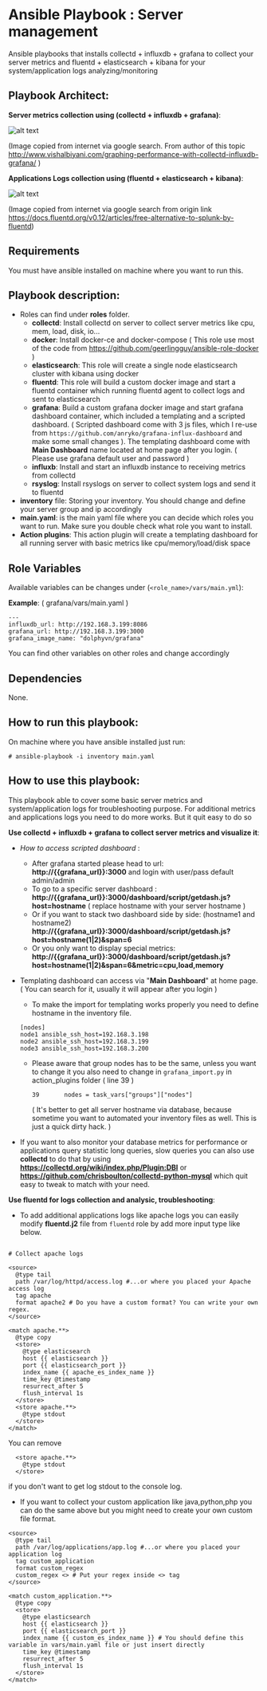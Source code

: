 # Ansible Playbook : Server management


Ansible playbooks that installs collectd + influxdb + grafana to collect your server metrics and fluentd + elasticsearch + kibana for your system/application logs analyzing/monitoring

## Playbook Architect:
__Server metrics collection using (collectd + influxdb + grafana)__:

![alt text][logo]

[logo]: http://www.vishalbiyani.com/wp-content/uploads/2016/02/Slide2.jpg

(Image copied from internet via google search. From author of this topic http://www.vishalbiyani.com/graphing-performance-with-collectd-influxdb-grafana/ )

__Applications Logs collection using (fluentd + elasticsearch + kibana)__:

![alt text][logo1]

[logo1]: https://docs.fluentd.org/images/fluentd-elasticsearch-kibana.png


(Image copied from internet via google search from origin link https://docs.fluentd.org/v0.12/articles/free-alternative-to-splunk-by-fluentd)

## Requirements

You must have ansible installed on machine where you want to run this.

## Playbook description:
- Roles can find under __roles__ folder.
  - **collectd**: Install collectd on server to collect server metrics like cpu, mem, load, disk, io...
  - **docker**: Install docker-ce and docker-compose ( This role use most of the code from https://github.com/geerlingguy/ansible-role-docker )
  - **elasticsearch**: This role will create a single node elasticsearch cluster with kibana using docker
  - **fluentd**: This role will build a custom docker image and start a fluentd container which running fluentd agent to collect logs and sent to elasticsearch 
  - **grafana**: Build a custom grafana docker image and start grafana dashboard container, which included a templating and a scripted dashboard. ( Scripted dashboard come with 3 js files, which I re-use from `https://github.com/anryko/grafana-influx-dashboard` and make some small changes ). The templating dashboard come with **Main Dashboard** name located at home page after you login. ( Please use grafana default user and password )
  - **influxb**: Install and start an influxdb instance to receiving metrics from collectd
  - **rsyslog**: Install rsyslogs on server to collect system logs and send it to fluentd
- __inventory__ file: Storing your inventory. You should change and define your server group and ip accordingly
- __main.yaml__: is the main yaml file where you can decide which roles you want to run. Make sure you double check what role you want to install.
- __Action plugins__: This action plugin will create a templating dashboard for all running server with basic metrics like cpu/memory/load/disk space

## Role Variables

Available variables can be changes under (`<role_name>/vars/main.yml`):

__Example__: ( grafana/vars/main.yaml )

```
---
influxdb_url: http://192.168.3.199:8086
grafana_url: http://192.168.3.199:3000
grafana_image_name: "dolphyvn/grafana"

```
You can find other variables on other roles and change accordingly

## Dependencies

None.

## How to run this playbook:

On machine where you have ansible installed just run:

`# ansible-playbook -i inventory main.yaml`

## How to use this playbook:

This playbook able to cover some basic server metrics and system/application logs for troubleshooting purpose. For additional metrics and applications logs you need to do more works. But it quit easy to do so

__Use collectd + influxdb + grafana to collect server metrics and visualize it__:

- *How to access scripted dashboard* : 
   - After grafana started please head to url: **http://{{grafana_url}}:3000** and login with user/pass default admin/admin
   - To go to a specific server dashboard : **http://{{grafana_url}}:3000/dashboard/script/getdash.js?host=hostname** ( replace hostname with your server hostname )
   - Or if you want to stack two dashboard side by side: (hostname1 and hostname2) **http://{{grafana_url}}:3000/dashboard/script/getdash.js?host=hostname(1|2)&span=6**
   - Or you only want to display special metrics: **http://{{grafana_url}}:3000/dashboard/script/getdash.js?host=hostname(1|2)&span=6&metric=cpu,load,memory**

- Templating dashboard can access via "**Main Dashboard**" at home page. ( You can search for it, usually it will appear after you login )
  - To make the import for templating works properly you need to define hostname in the inventory file.
  ```
  [nodes]
  node1 ansible_ssh_host=192.168.3.198
  node2 ansible_ssh_host=192.168.3.199
  node3 ansible_ssh_host=192.168.3.200
  ```
  - Please aware that group nodes has to be the same, unless you want to change it you also need to change in `grafana_import.py` in action_plugins folder ( line 39 )
     ```
     39       nodes = task_vars["groups"]["nodes"]
     ```
     ( It's better to get all server hostname via database, because sometime you want to automated your inventory files as well. This is just a quick dirty hack. )
     
- If you want to also monitor your database metrics for performance or applications query statistic long queries, slow queries you can also use **collectd** to do that by using **https://collectd.org/wiki/index.php/Plugin:DBI** or **https://github.com/chrisboulton/collectd-python-mysql** which quit easy to tweak to match with your need.

__Use fluentd for logs collection and analysic, troubleshooting__: 

- To add additional applications logs like apache logs you can easily modify **fluentd.j2** file from `fluentd` role by add more input type like below. 
```

# Collect apache logs

<source>
  @type tail
  path /var/log/httpd/access.log #...or where you placed your Apache access log
  tag apache
  format apache2 # Do you have a custom format? You can write your own regex.
</source>

<match apache.**>
  @type copy
  <store>
    @type elasticsearch
    host {{ elasticsearch }}
    port {{ elasticsearch_port }}
    index_name {{ apache_es_index_name }}
    time_key @timestamp
    resurrect_after 5
    flush_interval 1s
  </store>
  <store apache.**>
    @type stdout
  </store>
</match>
```

You can remove 
```
  <store apache.**>
    @type stdout
  </store>
```
if you don't want to get log stdout to the console log.
- If you want to collect your custom application like java,python,php you can do the same above but you might need to create your own custom file format.
```
<source>
  @type tail
  path /var/log/applications/app.log #...or where you placed your application log
  tag custom_application
  format custom_regex
  custom_regex <> # Put your regex inside <> tag
</source>

<match custom_application.**>
  @type copy
  <store>
    @type elasticsearch
    host {{ elasticsearch }}
    port {{ elasticsearch_port }}
    index_name {{ custom_es_index_name }} # You should define this variable in vars/main.yaml file or just insert directly
    time_key @timestamp
    resurrect_after 5
    flush_interval 1s
  </store>
</match>
```
